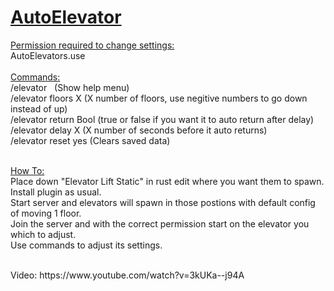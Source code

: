 <h1 class=" d-flex flex-wrap flex-items-center wb-break-word f3 text-normal"><strong class="mr-2 flex-self-stretch"><a href="https://github.com/bmgjet/AutoElevator" data-pjax="#js-repo-pjax-container">AutoElevator</a></strong></h1>
<p><span style="text-decoration: underline;">Permission required to change settings:</span><br />AutoElevators.use<br /><br /><span style="text-decoration: underline;">Commands:</span><br />/elevator&nbsp;&nbsp; (Show help menu)<br />/elevator floors X (X number of floors, use negitive numbers to go down instead of up)<br />/elevator return Bool (true or false if you want it to auto return after delay)<br />/elevator delay X (X number of seconds before it auto returns)<br />/elevator reset yes (Clears saved data)</p>
<p><br /><span style="text-decoration: underline;">How To:<br /></span>Place down "Elevator Lift Static" in rust edit where you want them to spawn.<br />Install plugin as usual.<br />Start server and elevators will spawn in those postions with default config of moving 1 floor.<br />Join the server and with the correct permission start on the elevator you which to adjust.<br />Use commands to adjust its settings.<br /><br /></p>
Video:
https://www.youtube.com/watch?v=3kUKa--j94A
